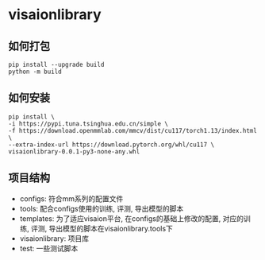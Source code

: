 # visaionlibrary

## 如何打包
```
pip install --upgrade build
python -m build
```

## 如何安装
```
pip install \
-i https://pypi.tuna.tsinghua.edu.cn/simple \
-f https://download.openmmlab.com/mmcv/dist/cu117/torch1.13/index.html \
--extra-index-url https://download.pytorch.org/whl/cu117 \
visaionlibrary-0.0.1-py3-none-any.whl
```

## 项目结构
- configs: 符合mm系列的配置文件
- tools: 配合configs使用的训练, 评测, 导出模型的脚本
- templates: 为了适应visaion平台, 在configs的基础上修改的配置, 对应的训练, 评测, 导出模型的脚本在visaionlibrary.tools下
- visaionlibrary: 项目库
- test: 一些测试脚本